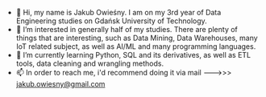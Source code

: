- 👋 Hi, my name is Jakub Owieśny. I am on my 3rd year of Data Engineering studies on Gdańsk University of Technology.
- 👀 I’m interested in generally half of my studies. There are plenty of things that are interesting, such as Data Mining, Data Warehouses, many IoT related subject, as well as AI/ML and many programming languages.
- 🌱 I’m currently learning Python, SQL and its derivatives, as well as ETL tools, data cleaning and wrangling methods.
- 📫 In order to reach me, i'd recommend doing it via mail --->>> jakub.owiesny@gmail.com

<!---
Ovious/Ovious is a ✨ special ✨ repository because its `README.md` (this file) appears on your GitHub profile.
You can click the Preview link to take a look at your changes.
--->

